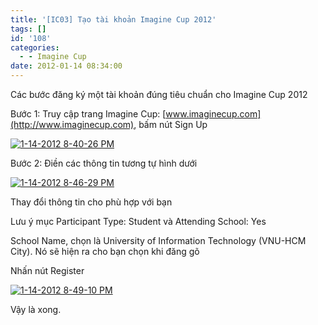 ```yaml
---
title: '[IC03] Tạo tài khoản Imagine Cup 2012'
tags: []
id: '108'
categories:
  - - Imagine Cup
date: 2012-01-14 08:34:00
---
```


Các bước đăng ký một tài khoản đúng tiêu chuẩn cho Imagine Cup 2012
<!-- more -->
Bước 1: Truy cập trang Imagine Cup: [www.imaginecup.com](http://www.imaginecup.com), bấm nút Sign Up

[![1-14-2012 8-40-26 PM](http://cuoilennaocacban2.files.wordpress.com/2012/01/1-14-2012-8-40-26-pm_thumb.png "1-14-2012 8-40-26 PM")](http://cuoilennaocacban2.files.wordpress.com/2012/01/1-14-2012-8-40-26-pm.png)

Bước 2: Điền các thông tin tương tự hình dưới

[![1-14-2012 8-46-29 PM](http://cuoilennaocacban2.files.wordpress.com/2012/01/1-14-2012-8-46-29-pm_thumb.png "1-14-2012 8-46-29 PM")](http://cuoilennaocacban2.files.wordpress.com/2012/01/1-14-2012-8-46-29-pm.png)

Thay đổi thông tin cho phù hợp với bạn

Lưu ý mục Participant Type: Student và Attending School: Yes

School Name, chọn là University of Information Technology (VNU-HCM City). Nó sẽ hiện ra cho bạn chọn khi đăng gõ

Nhấn nút Register

[![1-14-2012 8-49-10 PM](http://cuoilennaocacban2.files.wordpress.com/2012/01/1-14-2012-8-49-10-pm_thumb.png "1-14-2012 8-49-10 PM")](http://cuoilennaocacban2.files.wordpress.com/2012/01/1-14-2012-8-49-10-pm.png)

Vậy là xong.
